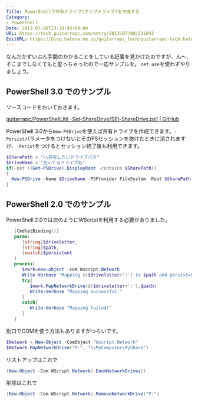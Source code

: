 ```yaml
---
Title: PowerShellで共有ドライブ(マップドライブ)を作成する
Category:
- PowerShell
Date: 2013-07-08T23:10:43+09:00
URL: https://tech.guitarrapc.com/entry/2013/07/08/231043
EditURL: https://blog.hatena.ne.jp/guitarrapc_tech/guitarrapc-tech.hatenablog.com/atom/entry/6802418398340941484
---
```


<!--
Date: 2013-07-08T23:10:43+09:00
URL: https://tech.guitarrapc.com/entry/2013/07/08/231043
-->

なんだかずいぶん手間のかかることをしている記事を見かけたのですが、ん～、そこまでしなくてもと思っちゃったので一応サンプルを。
`net use`を使わずやりましょう。

## PowerShell 3.0 でのサンプル

ソースコードをおいておきます。

[guitarrapc/PowerShellUtil -Set-ShareDrive/SEt-ShareDrive.ps1 | GitHub](https://github.com/guitarrapc/PowerShellUtil/blob/master/Set-ShareDrive/SEt-ShareDrive.ps1)

PowerShell 3.0から`New-PSDrive`を使えば共有ドライブを作成できます。`-Persist`パラメータをつけないとそのPSセッションを抜けたときに消されますが、`-Perist`をつけるとセッション終了後も利用できます。

```ps1
$SharePath = "\\共有したいドライブパス"
$DriveName = "空いてるドライブ名"
if(-not ((Get-PSDrive).DisplayRoot -contains $SharePath))
{
  New-PSDrive -Name $DriveName -PSProvider FileSystem -Root $SharePath -Persist
}
```

## PowerShell 2.0 でのサンプル

PowerShell 2.0では次のようにWScriptを利用する必要がありました。

```ps1
   [CmdletBinding()]
   param(
      [string]$driveletter,
      [string]$path,
      [switch]$persistent
   )
   process{
      $nwrk=new-object -com Wscript.Network
      Write-Verbose "Mapping $($driveletter+':') to $path and persist=$persistent"
      try{
         $nwrk.MapNetworkDrive($($driveletter+':'),$path)
         Write-Verbose "Mapping successful."
      }
      catch{
         Write-Verbose "Mapping failed!"
      }
   }
```

別口でCOMを使う方法もありますがつらいです。

```ps1
$Network = New-Object -ComObject "Wscript.Network"
$Network.MapNetworkDrive("P:", "\\MyComputer\MyShare")
```

リストアップはこれで

```ps1
(New-Object -Com WScript.Network).EnumNetworkDrives()
```


削除はこれで

```ps1
(New-Object -Com WScript.Network).RemoveNetworkDrive("P:")
```
